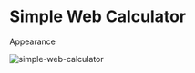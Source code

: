 # Simple Web Calculator

<p>Appearance</p>
<img src="https://i.ibb.co/cXT2Cvt/simple-web-calculator.jpg" alt="simple-web-calculator">
